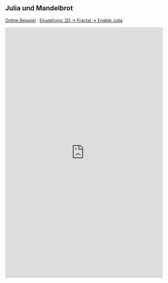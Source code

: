 ## Julia und Mandelbrot

[Online Beispiel](http://hirnsohle.de/test/fractalLab/) : 
[Einstellung: 2D -> Fractal -> Enable Julia](images/juliaSetting.png)

<iframe width="100%" height="800" src="http://hirnsohle.de/test/fractalLab/" allowfullscreen="allowfullscreen" frameborder="0"></iframe>
